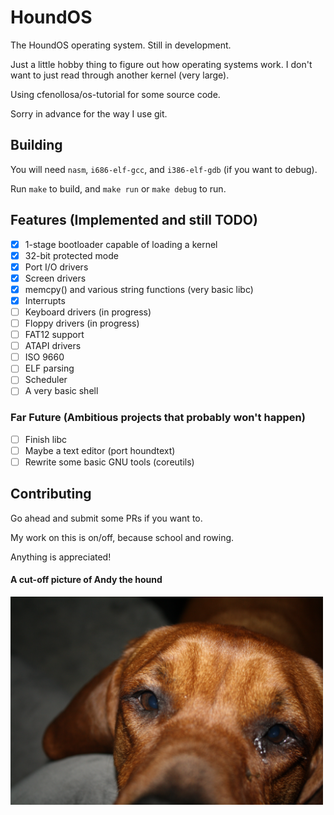 # HoundOS #
The HoundOS operating system.  Still in development.

Just a little hobby thing to figure out how operating systems work.  I don't want to just read through another kernel (very large).

Using cfenollosa/os-tutorial for some source code.

Sorry in advance for the way I use git.

## Building ##

You will need `nasm`, `i686-elf-gcc`, and `i386-elf-gdb` (if you want to debug).

Run `make` to build, and `make run` or `make debug` to run.

## Features (Implemented and still TODO) ##

- [x] 1-stage bootloader capable of loading a kernel
- [x] 32-bit protected mode
- [x] Port I/O drivers
- [x] Screen drivers
- [x] memcpy() and various string functions (very basic libc)
- [x] Interrupts
- [ ] Keyboard drivers (in progress)
- [ ] Floppy drivers (in progress)
- [ ] FAT12 support
- [ ] ATAPI drivers
- [ ] ISO 9660
- [ ] ELF parsing
- [ ] Scheduler
- [ ] A very basic shell

### Far Future (Ambitious projects that probably won't happen) ###

- [ ] Finish libc
- [ ] Maybe a text editor (port houndtext)
- [ ] Rewrite some basic GNU tools (coreutils)

## Contributing ##

Go ahead and submit some PRs if you want to.

My work on this is on/off, because school and rowing.

Anything is appreciated!

#### A cut-off picture of Andy the hound ####
<img src="./docs/1611671277683_4651693421818f874b0ec29f0da151b2.jpeg" alt="Andy the hound" width=500 />

